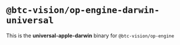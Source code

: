 # `@btc-vision/op-engine-darwin-universal`

This is the **universal-apple-darwin** binary for `@btc-vision/op-engine`
